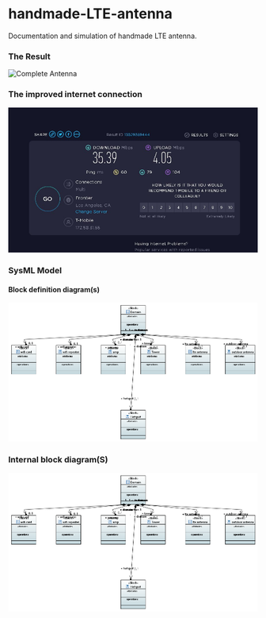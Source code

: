 # handmade-LTE-antenna
 Documentation and simulation of  handmade LTE antenna. 

### The Result

![Complete Antenna](./media/result.jpg)

### The improved internet connection

![Speed test](./media/t1.jpg)

### SysML Model

#### Block definition diagram(s)
![Network Domain](./media/bdd.png)

### Internal block diagram(S)  

![Antenna Connections](./media/bdd.png)
